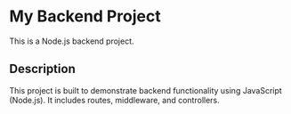 # My Backend Project

This is a Node.js backend project.

## Description

This project is built to demonstrate backend functionality using JavaScript (Node.js). It includes routes, middleware, and controllers.
